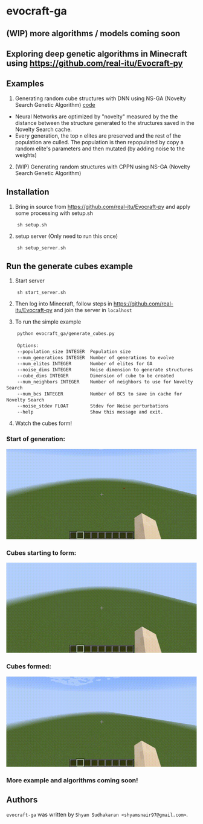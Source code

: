 evocraft-ga
================
## (WIP) more algorithms / models coming soon
## Exploring deep genetic algorithms in Minecraft using https://github.com/real-itu/Evocraft-py

## Examples
1. Generating random cube structures with DNN using NS-GA (Novelty Search Genetic Algorithm) [code](evocraft_ga/generate_cubes.py)

- Neural Networks are optimized by "novelty" measured by the the distance between the structure generated to the structures saved in the Novelty Search cache.
- Every generation, the top `n` elites are preserved and the rest of the population are culled. The population is then repopulated by copy a random elite's parameters and then mutated (by adding noise to the weights)

2. (WIP) Generating random structures with CPPN using NS-GA (Novelty Search Genetic Algorithm)

Installation
------------

1. Bring in source from https://github.com/real-itu/Evocraft-py and apply some processing with setup.sh
```
    sh setup.sh
```
2. setup server (Only need to run this once)
```
    sh setup_server.sh
```

Run the generate cubes example
-----
1. Start server
```
    sh start_server.sh
```
2. Then log into Minecraft, follow steps in https://github.com/real-itu/Evocraft-py and join the server in `localhost`

3. To run the simple example
```
    python evocraft_ga/generate_cubes.py 

    Options:
    --population_size INTEGER  Population size
    --num_generations INTEGER  Number of generations to evolve
    --num_elites INTEGER       Number of elites for GA
    --noise_dims INTEGER       Noise dimension to generate structures
    --cube_dims INTEGER        Dimension of cube to be created
    --num_neighbors INTEGER    Number of neighbors to use for Novelty Search
    --num_bcs INTEGER          Number of BCS to save in cache for Novelty Search
    --noise_stdev FLOAT        Stdev for Noise perturbations
    --help                     Show this message and exit.

```
4. Watch the cubes form!

### Start of generation:
![Alt Text](gifs/out_first.gif)
### Cubes starting to form:
![Alt Text](gifs/out_second.gif)
### Cubes formed:
![Alt Text](gifs/out_final.gif)

### More example and algorithms coming soon!
Authors
-------

`evocraft-ga` was written by `Shyam Sudhakaran <shyamsnair97@gmail.com>`.